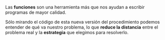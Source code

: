 Las **funciones** son una herramienta más que nos ayudan a escribir programas de mayor calidad. 

Sólo mirando el código de esta nueva versión del procedimiento podemos entender de qué va nuestro problema, lo que **reduce la distancia** entre el problema real y la **estrategia** que elegimos para resolverlo.